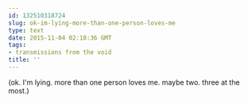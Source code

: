 ```yaml
---
id: 132510318724
slug: ok-im-lying-more-than-one-person-loves-me
type: text
date: 2015-11-04 02:18:36 GMT
tags:
- transmissions from the void
title: ''
---
```

(ok. I'm lying. more than one person loves me. maybe two. three at the most.)